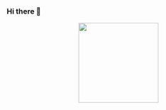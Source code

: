 ### Hi there 👋

<div align="center">
  <a href="https://github.com/rafaballerini">

  <img height="180em" src="https://github-readme-stats.vercel.app/api/top-langs/?username=mariaafrv&layout=compact&langs_count=7&theme=dracula"/>
</div>
